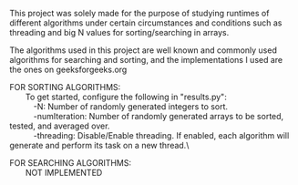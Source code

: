 This project was solely made for the purpose of studying runtimes of different algorithms under certain circumstances and conditions such as threading and big N values for sorting/searching in arrays.

The algorithms used in this project are well known and commonly used algorithms for searching and sorting, and the implementations I used are the ones on geeksforgeeks.org


FOR SORTING ALGORITHMS:\
    &emsp;&emsp;To get started, configure the following in "results.py":\
        &emsp;&emsp;&emsp;-N: Number of randomly generated integers to sort.\
        &emsp;&emsp;&emsp;-numIteration: Number of randomly generated arrays to be sorted, tested, and averaged over.\
        &emsp;&emsp;&emsp;-threading: Disable/Enable threading. If enabled, each algorithm will generate and perform its task on a new thread.\

FOR SEARCHING ALGORITHMS:\
    &emsp;&emsp;NOT IMPLEMENTED
